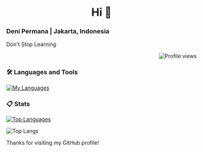 <h1 align="center">Hi 👋</h1>
<h3 align="left">Deni Permana | Jakarta, Indonesia</h3>
<p align="left">Don't Stop Learning</p>

<p align="right">
    <img src="https://komarev.com/ghpvc/?username=denayprm&label=Profile%20views&color=0e75b6&style=flat" alt="Profile views" />
</p>

<h3>🛠️ Languages and Tools</h3>
<p align="left">
    <a href="https://github.com/denayprm/">
        <img src="https://skillicons.dev/icons?i=java,python,c,r,vscode,idea,rstudio" alt="My Languages" />
    </a>
</p>

<h3>📋 Stats</h3>
<p align="left">
    <a href="https://github.com/denayprm/">
        <img src="https://github-readme-stats.zohan.tech/api/top-langs/?username=denayprm&theme=material-palenight&compact=true&layout=compact" alt="Top Languages" />
    </a>
</p>

<img src="https://github-readme-stats.zohan.tech/api/top-langs/?username=denayprm&theme=material-palenight&compact=true&layout=compact" alt="Top Langs">

<p>Thanks for visiting my GitHub profile!</p>

<!--
<p>
  &nbsp;<img align="center" src="https://github-readme-stats.vercel.app/api?username=denayprm&show_icons=true&locale=en" alt="denayprm" />
</p>

<p>
  <img align="center" src="https://github-readme-streak-stats.herokuapp.com/?user=denayprm&" alt="denayprm" />
</p>
-->
